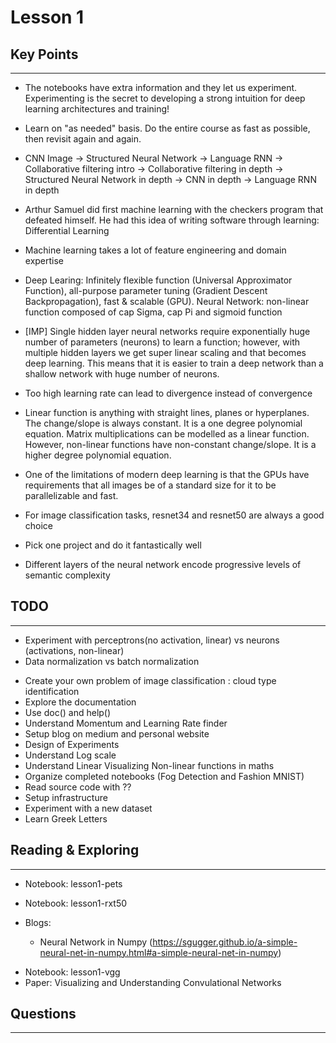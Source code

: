 # Lesson 1

## Key Points
---

- The notebooks have extra information and they let us experiment. Experimenting is the secret to developing a strong intuition for deep learning architectures and training!

- Learn on "as needed" basis. Do the entire course as fast as possible, then revisit again and again.

- CNN Image -> Structured Neural Network -> Language RNN -> Collaborative filtering intro -> Collaborative filtering in depth -> Structured Neural Network in depth -> CNN in depth -> Language RNN in depth

- Arthur Samuel did first machine learning with the checkers program that defeated himself. He had this idea of writing software through learning: Differential Learning

- Machine learning takes a lot of feature engineering and domain expertise

- Deep Learing: Infinitely flexible function (Universal Approximator Function), all-purpose parameter tuning (Gradient Descent Backpropagation), fast & scalable (GPU). Neural Network: non-linear function composed of cap Sigma, cap Pi and sigmoid function

- [IMP] Single hidden layer neural networks require exponentially huge number of parameters (neurons) to learn a function; however, with multiple hidden layers we get super linear scaling and that becomes deep learning. This means that it is easier to train a deep network than a shallow network with huge number of neurons.

- Too high learning rate can lead to divergence instead of convergence

- Linear function is anything with straight lines, planes or hyperplanes. The change/slope is always constant. It is a one degree polynomial equation. Matrix multiplications can be modelled as a linear function. However, non-linear functions have non-constant change/slope. It is a higher degree polynomial equation.

- One of the limitations of modern deep learning is that the GPUs have requirements that all images be of a standard size for it to be parallelizable and fast.

- For image classification tasks, resnet34 and resnet50 are always a good choice

- Pick one project and do it fantastically well

- Different layers of the neural network encode progressive levels of semantic complexity


## TODO
---

* Experiment with perceptrons(no activation, linear) vs neurons (activations, non-linear)
* Data normalization vs batch normalization

- Create your own problem of image classification : cloud type identification
- Explore the documentation
- Use doc() and help()
- Understand Momentum and Learning Rate finder
- Setup blog on medium and personal website
- Design of Experiments
- Understand Log scale
- Understand Linear Visualizing Non-linear functions in maths
- Organize completed notebooks (Fog Detection and Fashion MNIST)
- Read source code with ??
- Setup infrastructure
- Experiment with a new dataset
- Learn Greek Letters


## Reading & Exploring
---

* Notebook: lesson1-pets

* Notebook: lesson1-rxt50

* Blogs:
	* Neural Network in Numpy (https://sgugger.github.io/a-simple-neural-net-in-numpy.html#a-simple-neural-net-in-numpy)

- Notebook: lesson1-vgg
- Paper: Visualizing and Understanding Convulational Networks


## Questions
---

